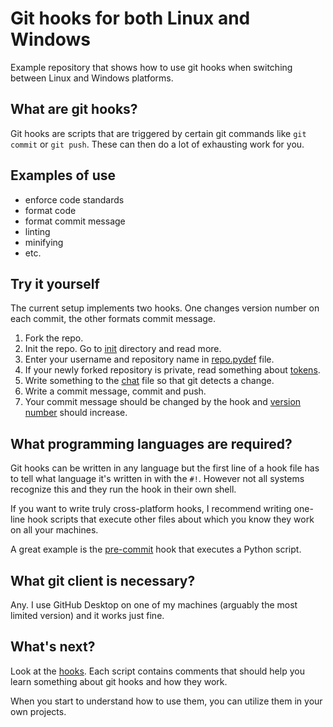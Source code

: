# Git hooks for both Linux and Windows
Example repository that shows how to use git hooks when switching between Linux and Windows platforms.

## What are git hooks?
Git hooks are scripts that are triggered by certain git commands like `git commit` or `git push`. These can then do a lot of exhausting work for you.

## Examples of use
- enforce code standards
- format code
- format commit message
- linting
- minifying
- etc.

## Try it yourself
The current setup implements two hooks. One changes version number on each commit, the other formats commit message.

1. Fork the repo.
2. Init the repo. Go to [init](init/) directory and read more.
3. Enter your username and repository name in [repo.pydef](data/repo.pydef) file.
4. If your newly forked repository is private, read something about [tokens](data/).
5. Write something to the [chat](data/chat.txt) file so that git detects a change.
6. Write a commit message, commit and push.
7. Your commit message should be changed by the hook and [version number](data/version.pydef) should increase.

## What programming languages are required?
Git hooks can be written in any language but the first line of a hook file has to tell what language it's written in with the `#!`. However not all systems recognize this and they run the hook in their own shell.

If you want to write truly cross-platform hooks, I recommend writing one-line hook scripts that execute other files about which you know they work on all your machines.

A great example is the [pre-commit](hooks/pre-commit) hook that executes a Python script.

## What git client is necessary?
Any. I use GitHub Desktop on one of my machines (arguably the most limited version) and it works just fine.

## What's next?
Look at the [hooks](hooks/). Each script contains comments that should help you learn something about git hooks and how they work.

When you start to understand how to use them, you can utilize them in your own projects.
